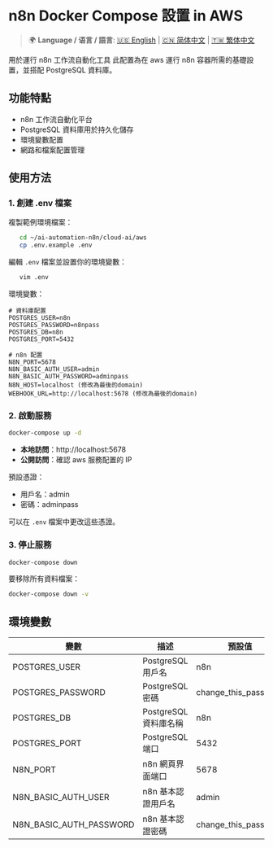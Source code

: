 # n8n Docker Compose 設置 in AWS

> 🌍 **Language / 语言 / 語言**: [🇺🇸 English](./README-EN.md) | [🇨🇳 简体中文](./README-CN.md) | [🇹🇼 繁体中文](./README.md)

用於運行 n8n 工作流自動化工具
此配置為在 aws 運行 n8n 容器所需的基礎設置，並搭配 PostgreSQL 資料庫。

## 功能特點

* n8n 工作流自動化平台
* PostgreSQL 資料庫用於持久化儲存
* 環境變數配置
* 網路和檔案配置管理

## 使用方法

### 1. 創建 .env 檔案

複製範例環境檔案：

```bash
   cd ~/ai-automation-n8n/cloud-ai/aws
   cp .env.example .env
```

編輯 `.env` 檔案並設置你的環境變數：

```bash
   vim .env
```

環境變數：

```
# 資料庫配置
POSTGRES_USER=n8n
POSTGRES_PASSWORD=n8npass
POSTGRES_DB=n8n
POSTGRES_PORT=5432

# n8n 配置
N8N_PORT=5678
N8N_BASIC_AUTH_USER=admin
N8N_BASIC_AUTH_PASSWORD=adminpass
N8N_HOST=localhost (修改為最後的domain)
WEBHOOK_URL=http://localhost:5678 (修改為最後的domain)
```

### 2. 啟動服務

```bash
docker-compose up -d
```

* **本地訪問**：http://localhost:5678
* **公開訪問**：確認 aws 服務配置的 IP

預設憑證：
* 用戶名：admin
* 密碼：adminpass

可以在 `.env` 檔案中更改這些憑證。

### 3. 停止服務

```bash
docker-compose down
```

要移除所有資料檔案：

```bash
docker-compose down -v
```

## 環境變數

| 變數 | 描述 | 預設值 |
|----------|-------------|---------|
| POSTGRES_USER | PostgreSQL 用戶名 | n8n |
| POSTGRES_PASSWORD | PostgreSQL 密碼 | change_this_password |
| POSTGRES_DB | PostgreSQL 資料庫名稱 | n8n |
| POSTGRES_PORT | PostgreSQL 端口 | 5432 |
| N8N_PORT | n8n 網頁界面端口 | 5678 |
| N8N_BASIC_AUTH_USER | n8n 基本認證用戶名 | admin |
| N8N_BASIC_AUTH_PASSWORD | n8n 基本認證密碼 | change_this_password |
